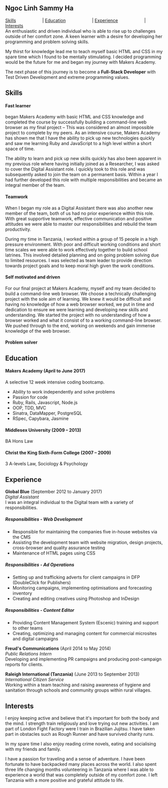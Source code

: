 ## Ngoc Linh Sammy Ha

[Skills](#skills)&emsp;&emsp;&emsp;&emsp;&emsp;&emsp;| [Education](#education)&emsp;&emsp;&emsp;&emsp;&emsp;&emsp;| [Experience](#experience)&emsp;&emsp;&emsp;&emsp;&emsp;&emsp;|    [Interests](#interests) <br>
An enthusiastic and driven individual who is able to rise up to challenges outside of her comfort zone. A keen learner with a desire for developing her programming and problem solving skills.

My thirst for knowledge lead me to teach myself basic HTML and CSS in my spare time which I found to be mentally stimulating. I decided programming would be the future for me and began my journey with Makers Academy.

The next phase of this journey is to become a **Full-Stack Developer** with Test Driven Development and extreme programming values.

## Skills
#### Fast learner

began Makers Academy with basic HTML and CSS knowledge and completed the course by successfully building a command-line web browser as my final project – This was considered an almost impossible project to complete by my peers.  As an intensive course, Makers Academy has shown me that I have the ability to pick up new technologies quickly and saw me learning Ruby and JavaScript to a high level within a short space of time.

The ability to learn and pick up new skills quickly has also been apparent in my previous role where having initially joined as a Researcher, I was asked to cover the Digital Assistant role.  I quickly took to this role and was subsequently asked to join the team on a permanent basis.  Within a year I had further developed this role with multiple responsibilities and became an integral member of the team.

#### Teamwork

When I began my role as a Digital Assistant there was also another new member of the team, both of us had no prior experience within this role. With great supportive teamwork, effective communication and positive attitudes we were able to master our responsibilities and rebuild the team productivity.

During my time in Tanzania, I worked within a group of 15 people in a high pressure environment. With poor and difficult working conditions and short time scales we were able to work effectively together to build school latrines. This involved detailed planning and on going problem solving due to limited resources. I was selected as team leader to provide direction towards project goals  and to keep moral high given the work conditions.

#### Self motivated and driven

For our final project at Makers Academy, myself and my team decided to build a command-line web browser. We choose a technically challenging project with the sole aim of learning. We knew it would be difficult and having no knowledge of how a web browser worked, we put in time and dedication to ensure we were learning and developing new skills and understanding. We started the project with no understanding of how a browser worked and what it consist of to a working command-line browser. We pushed through to the end, working on weekends and gain immense knowledge of the web browser.

#### Problem solver

## Education
#### Makers Academy (April to June 2017)
A selective 12 week intensive coding bootcamp.

- Ability to work independently and solve problems
- Passion for code
- Ruby, Rails, Javascript, Node.js
- OOP, TDD, MVC
- Sinatra, DataMapper, PostgreSQL
- RSpec, Capybara, Jasmine

#### Middlesex University (2009 – 2013)
BA Hons Law

#### Christ the King Sixth-Form College (2007 – 2009)
3 A-levels Law, Sociology & Psychology

## Experience
**Global Blue** (September 2012 to January 2017)    
*Digital Assistant*<br />
I was an integral individual to the Digital team with a variety of responsibilities.
##### Responsibilities - Web Development
-	Responsible for maintaining the companies five in-house websites via the CMS
-	Assisting the development team with website migration, design projects, cross-browser and quality assurance testing
-	Maintenance of HTML pages using CSS
##### Responsibilities - Ad Operations
-	Setting up and trafficking adverts for client campaigns in DFP (DoubleClick for Publishers)
-	Monitoring campaigns, implementing optimisations and forecasting inventory
-	Creating and editing creatives using Photoshop and InDesign
##### Responsibilities - Content Editor
-	Providing Content Management System (Escenic) training and support to other teams
-	Creating, optimizing and managing content for commercial microsites and digital campaigns

**Freud's Communications** (April 2014 to May 2014)    
*Public Relations Intern*<br />
Developing and implementing PR campaigns and producing post-campaign reports for clients.

**Raleigh International (Tanzania)** (June 2013 to September 2013)    
*International Citizen Service*<br />
Working within a team teaching and raising awareness of hygiene and sanitation through schools and community groups within rural villages.


## Interests
I enjoy keeping active and believe that it's important for both the body and the mind. I strength train religiously and love trying out new activities. I am part of London Fight Factory were I train in Brazilian Jujitsu. I have taken part in obstacles such as Rough Runner and have survived charity runs.

In my spare time I also enjoy reading crime novels, eating and socialising with my friends and family.

I have a passion for traveling and a sense of adventure. I have been fortunate to have backpacked many places across the world. I also spent three life changing months volunteering in Tanzania where I was able to experience a world that was completely outside of my comfort zone. I left Tanzania with a more positive and grateful attitude to life.
